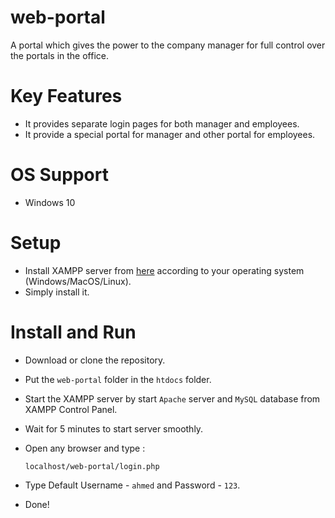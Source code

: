 # web-portal
A portal which gives the power to the company manager for full control over the portals in the office.

# Key Features
- It provides separate login pages for both manager and employees.
- It provide a special portal for manager and other portal for employees.

# OS Support
- Windows 10

# Setup
- Install XAMPP server from [here](https://www.apachefriends.org/download.html) according to your operating system (Windows/MacOS/Linux).
- Simply install it.

# Install and Run
- Download or clone the repository.
- Put the `web-portal` folder in the `htdocs` folder.
- Start the XAMPP server by start `Apache` server and `MySQL` database from XAMPP Control Panel.
- Wait for 5 minutes to start server smoothly.
- Open any browser and type :
  
  ```
  localhost/web-portal/login.php
  ```
- Type Default Username - `ahmed` and Password - `123`.
- Done!

